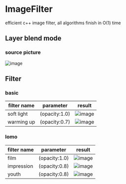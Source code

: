 # ImageFilter
efficient c++ image filter, all algorithms finish in O(1) time
## Layer blend mode
### source picture
![image](https://github.com/vxh7/ImageFilter/raw/master/doc/images/test.jpg)
## Filter
### basic
filter name     | parameter                       | result
----------------|---------------------------------|---------------------------------------------------------------------------------------------------
soft light      | (opacity:1.0)                   |![image](https://github.com/vxh7/ImageFilter/raw/master/doc/images/filter_basic_softlight.jpg)
warming up      | (opacity:0.7)                   |![image](https://github.com/vxh7/ImageFilter/raw/master/doc/images/filter_basic_warming_up.jpg)

### lomo
filter name     | parameter                       | result
----------------|---------------------------------|---------------------------------------------------------------------------------------------------
film            | (opacity:1.0)                   |![image](https://github.com/vxh7/ImageFilter/raw/master/doc/images/filter_lomo_film.jpg)
impression      | (opacity:0.8)                   |![image](https://github.com/vxh7/ImageFilter/raw/master/doc/images/filter_lomo_impression.jpg)
youth           | (opacity:0.8)                   |![image](https://github.com/vxh7/ImageFilter/raw/master/doc/images/filter_lomo_youth.jpg)
